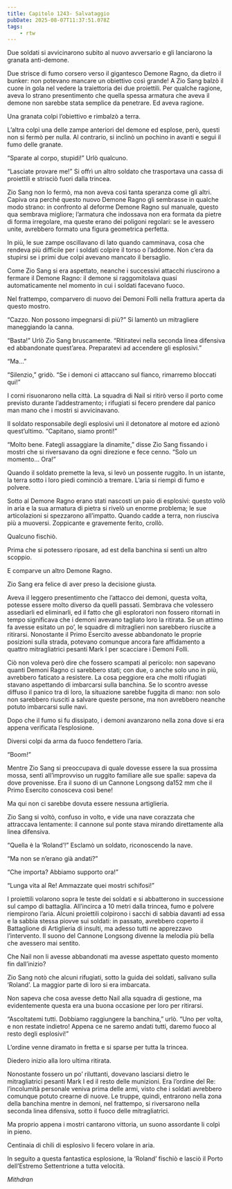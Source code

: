 ```yaml
---
title: Capitolo 1243- Salvataggio
pubDate: 2025-08-07T11:37:51.078Z
tags:
    - rtw
---
```



Due soldati si avvicinarono subito al nuovo avversario e gli lanciarono la granata anti-demone.


Due strisce di fumo corsero verso il gigantesco Demone Ragno, da dietro il bunker: non potevano mancare un obiettivo così grande! A Zio Sang balzò il cuore in gola nel vedere la traiettoria dei due proiettili. Per qualche ragione, aveva lo strano presentimento che quella spessa armatura che aveva il demone non sarebbe stata semplice da penetrare. Ed aveva ragione.


Una granata colpi l’obiettivo e rimbalzò a terra.


L’altra colpì una delle zampe anteriori del demone ed esplose, però, questi non si fermò per nulla. Al contrario, si inclinò un pochino in avanti e seguì il fumo delle granate.


“Sparate al corpo, stupidi!” Urlò qualcuno.


“Lasciate provare me!” Si offrì un altro soldato che trasportava una cassa di proiettili e strisciò fuori dalla trincea.


Zio Sang non lo fermò, ma non aveva così tanta speranza come gli altri. Capiva ora perché questo nuovo Demone Ragno gli sembrasse in qualche modo strano: in confronto al deforme Demone Ragno sul manuale, questo qua sembrava migliore; l’armatura che indossava non era formata da pietre di forma irregolare, ma queste erano dei poligoni regolari: se le avessero unite, avrebbero formato una figura geometrica perfetta.


In più, le sue zampe oscillavano di lato quando camminava, cosa che rendeva più difficile per i soldati colpire il torso o l’addome. Non c’era da stupirsi se i primi due colpi avevano mancato il bersaglio.


Come Zio Sang si era aspettato, neanche i successivi attacchi riuscirono a fermare il Demone Ragno: il demone si raggomitolava quasi automaticamente nel momento in cui i soldati facevano fuoco.


Nel frattempo, comparvero di nuovo dei Demoni Folli nella frattura aperta da questo mostro.


“Cazzo. Non possono impegnarsi di più?” Si lamentò un mitragliere maneggiando la canna.


“Basta!” Urlò Zio Sang bruscamente. “Ritiratevi nella seconda linea difensiva ed abbandonate quest’area. Preparatevi ad accendere gli esplosivi.”


“Ma…”


“Silenzio,” gridò. “Se i demoni ci attaccano sul fianco, rimarremo bloccati qui!”


I corni risuonarono nella città. La squadra di Nail si ritirò verso il porto come previsto durante l’addestramento; i rifugiati si fecero prendere dal panico man mano che i mostri si avvicinavano.


Il soldato responsabile degli esplosivi unì il detonatore al motore ed azionò quest’ultimo. “Capitano, siamo pronti!”


“Molto bene. Fategli assaggiare la dinamite,” disse Zio Sang fissando i mostri che si riversavano da ogni direzione e fece cenno. “Solo un momento… Ora!”


Quando il soldato premette la leva, si levò un possente ruggito. In un istante, la terra sotto i loro piedi cominciò a tremare. L’aria si riempì di fumo e polvere.


Sotto al Demone Ragno erano stati nascosti un paio di esplosivi: questo volò in aria e la sua armatura di pietra si rivelò un enorme problema; le sue articolazioni si spezzarono all’impatto. Quando cadde a terra, non riusciva più a muoversi. Zoppicante e gravemente ferito, crollò.


Qualcuno fischiò.


Prima che si potessero riposare, ad est della banchina si sentì un altro scoppio.


E comparve un altro Demone Ragno.


Zio Sang era felice di aver preso la decisione giusta.


Aveva il leggero presentimento che l’attacco dei demoni, questa volta, potesse essere molto diverso da quelli passati. Sembrava che volessero assediarli ed eliminarli, ed il fatto che gli esploratori non fossero ritornati in tempo significava che i demoni avevano tagliato loro la ritirata. Se un attimo fa avesse esitato un po’, le squadre di mitraglieri non sarebbero riuscite a ritirarsi. Nonostante il Primo Esercito avesse abbandonato le proprie posizioni sulla strada, potevano comunque ancora fare affidamento a quattro mitragliatrici pesanti Mark I per scacciare i Demoni Folli.


Ciò non voleva però dire che fossero scampati al pericolo: non sapevano quanti Demoni Ragno ci sarebbero stati; con due, o anche solo uno in più, avrebbero faticato a resistere. La cosa peggiore era che molti rifugiati stavano aspettando di imbarcarsi sulla banchina. Se lo scontro avesse diffuso il panico tra di loro, la situazione sarebbe fuggita di mano: non solo non sarebbero riusciti a salvare queste persone, ma non avrebbero neanche potuto imbarcarsi sulle navi.


Dopo che il fumo si fu dissipato, i demoni avanzarono nella zona dove si era appena verificata l’esplosione.


Diversi colpi da arma da fuoco fendettero l’aria.


“Boom!”


Mentre Zio Sang si preoccupava di quale dovesse essere la sua prossima mossa, sentì all’improvviso un ruggito familiare alle sue spalle: sapeva da dove provenisse. Era il suono di un Cannone Longsong da152 mm che il Primo Esercito conosceva così bene!


Ma qui non ci sarebbe dovuta essere nessuna artiglieria.


Zio Sang si voltò, confuso in volto, e vide una nave corazzata che attraccava lentamente: il cannone sul ponte stava mirando direttamente alla linea difensiva.


“Quella è la ‘Roland’!” Esclamò un soldato, riconoscendo la nave.


“Ma non se n’erano già andati?”


“Che importa? Abbiamo supporto ora!”


“Lunga vita al Re! Ammazzate quei mostri schifosi!”


I proiettili volarono sopra le teste dei soldati e si abbatterono in successione sul campo di battaglia. All’incirca a 10 metri dalla trincea, fumo e polvere riempirono l’aria. Alcuni proiettili colpirono i sacchi di sabbia davanti ad essa e la sabbia stessa piovve sui soldati: in passato, avrebbero coperto il Battaglione di Artiglieria di insulti, ma adesso tutti ne apprezzavo l’intervento. Il suono del Cannone Longsong divenne la melodia più bella che avessero mai sentito.


Che Nail non li avesse abbandonati ma avesse aspettato questo momento fin dall’inizio?


Zio Sang notò che alcuni rifugiati, sotto la guida dei soldati, salivano sulla ‘Roland’. La maggior parte di loro si era imbarcata.


Non sapeva che cosa avesse detto Nail alla squadra di gestione, ma evidentemente questa era una buona occasione per loro per ritirarsi.


“Ascoltatemi tutti. Dobbiamo raggiungere la banchina,” urlò. “Uno per volta, e non restate indietro! Appena ce ne saremo andati tutti, daremo fuoco al resto degli esplosivi!”


L’ordine venne diramato in fretta e si sparse per tutta la trincea.


Diedero inizio alla loro ultima ritirata.


Nonostante fossero un po’ riluttanti, dovevano lasciarsi dietro le mitragliatrici pesanti Mark I ed il resto delle munizioni. Era l’ordine del Re: l’incolumità personale veniva prima delle armi, visto che i soldati avrebbero comunque potuto crearne di nuove. Le truppe, quindi, entrarono nella zona della banchina mentre in demoni, nel frattempo, si riversarono nella seconda linea difensiva, sotto il fuoco delle mitragliatrici.


Ma proprio appena i mostri cantarono vittoria, un suono assordante li colpì in pieno.


Centinaia di chili di esplosivo li fecero volare in aria.


In seguito a questa fantastica esplosione, la ‘Roland’ fischiò e lasciò il Porto dell’Estremo Settentrione a tutta velocità.






<em>Mithdran </em>
































                                


                                



